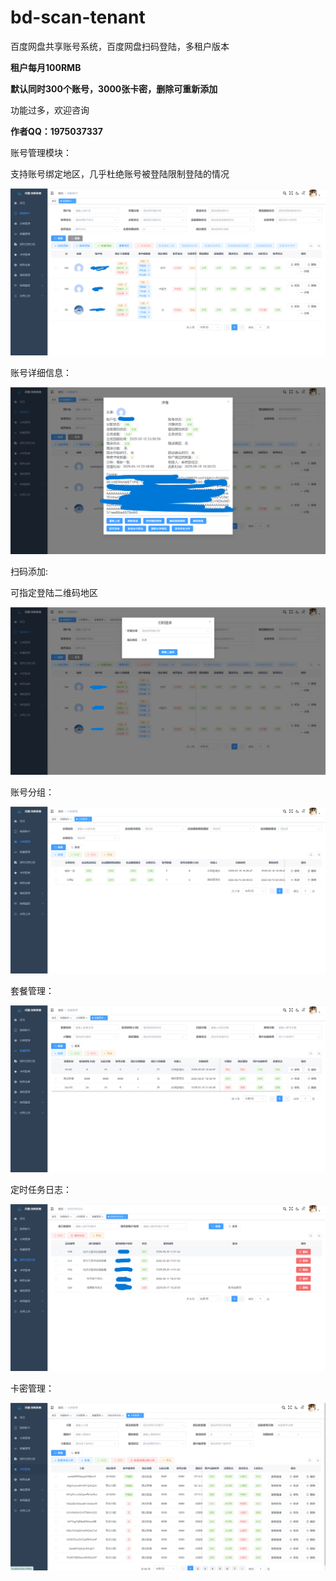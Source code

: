 # bd-scan-tenant
百度网盘共享账号系统，百度网盘扫码登陆，多租户版本

**租户每月100RMB**

**默认同时300个账号，3000张卡密，删除可重新添加**

功能过多，欢迎咨询

**作者QQ：1975037337**



账号管理模块：

支持账号绑定地区，几乎杜绝账号被登陆限制登陆的情况

![account](./系统截图/account.png)

账号详细信息：

![账号详情](./系统截图/账号详情.png)



扫码添加:

可指定登陆二维码地区

![扫码添加](./系统截图/扫码添加.png)



账号分组：

![group](./系统截图/group.png)





套餐管理：

![package](./系统截图/package.png)



定时任务日志：

![quartzLog](./系统截图/quartzLog.png)



卡密管理：

![secretKey](./系统截图/secretKey.png)
